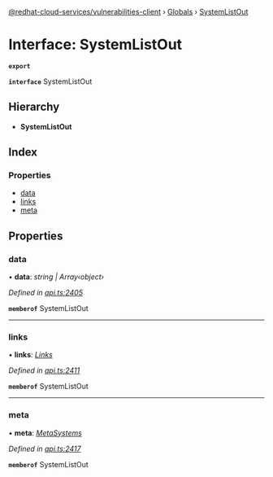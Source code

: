 [@redhat-cloud-services/vulnerabilities-client](../README.md) › [Globals](../globals.md) › [SystemListOut](systemlistout.md)

# Interface: SystemListOut

**`export`** 

**`interface`** SystemListOut

## Hierarchy

* **SystemListOut**

## Index

### Properties

* [data](systemlistout.md#data)
* [links](systemlistout.md#links)
* [meta](systemlistout.md#meta)

## Properties

###  data

• **data**: *string | Array‹object›*

*Defined in [api.ts:2405](https://github.com/RedHatInsights/javascript-clients/blob/master/packages/vulnerabilities/api.ts#L2405)*

**`memberof`** SystemListOut

___

###  links

• **links**: *[Links](links.md)*

*Defined in [api.ts:2411](https://github.com/RedHatInsights/javascript-clients/blob/master/packages/vulnerabilities/api.ts#L2411)*

**`memberof`** SystemListOut

___

###  meta

• **meta**: *[MetaSystems](metasystems.md)*

*Defined in [api.ts:2417](https://github.com/RedHatInsights/javascript-clients/blob/master/packages/vulnerabilities/api.ts#L2417)*

**`memberof`** SystemListOut
